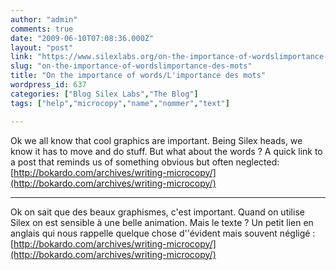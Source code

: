 ```yaml
---
author: "admin"
comments: true
date: "2009-06-10T07:08:36.000Z"
layout: "post"
link: "https://www.silexlabs.org/on-the-importance-of-wordslimportance-des-mots/"
slug: "on-the-importance-of-wordslimportance-des-mots"
title: "On the importance of words/L'importance des mots"
wordpress_id: 637
categories: ["Blog Silex Labs","The Blog"]
tags: ["help","microcopy","name","nommer","text"]

---
```

Ok we all know that cool graphics are important. Being Silex heads, we know it has to move and do stuff. But what about the words ? A quick link to a post that reminds us of something obvious but often neglected: [http://bokardo.com/archives/writing-microcopy/](http://bokardo.com/archives/writing-microcopy/)

------------------------------
Ok on sait que des beaux graphismes, c'est important. Quand on utilise Silex on est sensible à une belle animation. Mais le texte ? Un petit lien en anglais qui nous rappelle quelque chose d''évident mais souvent négligé :
[http://bokardo.com/archives/writing-microcopy/](http://bokardo.com/archives/writing-microcopy/)

